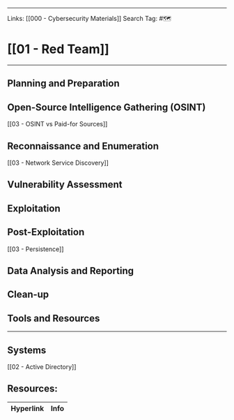 ___
Links: [[000 - Cybersecurity Materials]]
Search Tag: #🗺 

# [[01 - Red Team]]
***

## Planning and Preparation

## Open-Source Intelligence Gathering (OSINT)
[[03 - OSINT vs Paid-for Sources]]

## Reconnaissance and Enumeration
[[03 - Network Service Discovery]]

## Vulnerability Assessment

## Exploitation

## Post-Exploitation
[[03 - Persistence]]

## Data Analysis and Reporting

## Clean-up

## Tools and Resources


---
## Systems

[[02 - Active Directory]]





## Resources:

| Hyperlink | Info |
| ---- | ---- |
